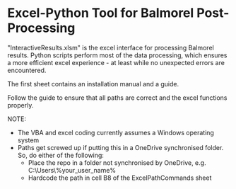 # Excel-Python Tool for Balmorel Post-Processing 

"InteractiveResults.xlsm" is the excel interface for processing Balmorel results. 
Python scripts perform most of the data processing, which ensures a more efficient excel experience - at least while no unexpected errors are encountered.  

The first sheet contains an installation manual and a guide.

Follow the guide to ensure that all paths are correct and the excel functions properly.

NOTE: 
- The VBA and excel coding currently assumes a Windows operating system
- Paths get screwed up if putting this in a OneDrive synchronised folder. So, do either of the following:
  - Place the repo in a folder not synchronised by OneDrive, e.g. C:\Users\\%your_user_name%
  - Hardcode the path in cell B8 of the ExcelPathCommands sheet 

